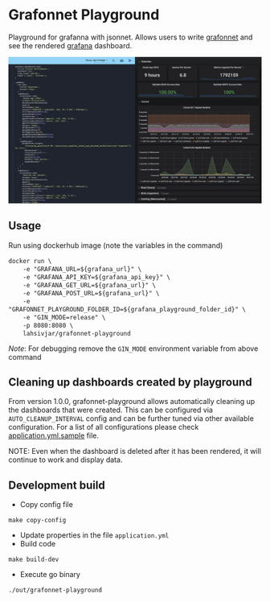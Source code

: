 # Grafonnet Playground
Playground for grafanna with jsonnet. Allows users to write [grafonnet](https://github.com/grafana/grafonnet-lib) and see the rendered [grafana](https://grafana.com/) dashboard.

![Grafonnet playground example](assets/grafonnet-example.png)

## Usage

Run using dockerhub image (note the variables in the command)

```
docker run \
    -e "GRAFANA_URL=${grafana_url}" \
    -e "GRAFANA_API_KEY=${grafana_api_key}" \
    -e "GRAFANA_GET_URL=${grafana_url}" \
    -e "GRAFANA_POST_URL=${grafana_url}" \
    -e "GRAFONNET_PLAYGROUND_FOLDER_ID=${grafana_playground_folder_id}" \
    -e "GIN_MODE=release" \
    -p 8080:8080 \
    lahsivjar/grafonnet-playground
```

*Note*: For debugging remove the `GIN_MODE` environment variable from above command

## Cleaning up dashboards created by playground

From version 1.0.0, grafonnet-playground allows automatically cleaning up the dashboards that were created. This can be configured via `AUTO_CLEANUP_INTERVAL` config and can be further tuned via other available configuration. For a list of all configurations please check [application.yml.sample](application.yml.sample) file.

NOTE: Even when the dashboard is deleted after it has been rendered, it will continue to work and display data.

## Development build
- Copy config file
```
make copy-config
```
- Update properties in the file `application.yml`
- Build code
```
make build-dev
```
- Execute go binary
```
./out/grafonnet-playground
```
